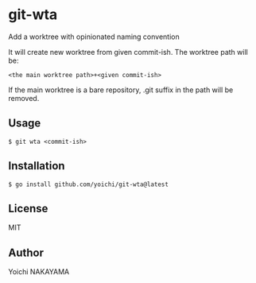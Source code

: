 # git-wta

Add a worktree with opinionated naming convention

It will create new worktree from given commit-ish. The worktree path will be:
```
<the main worktree path>+<given commit-ish>
```

If the main worktree is a bare repository, .git suffix in the path will be removed.

## Usage

```
$ git wta <commit-ish>
```

## Installation

```
$ go install github.com/yoichi/git-wta@latest
```

## License

MIT

## Author

Yoichi NAKAYAMA